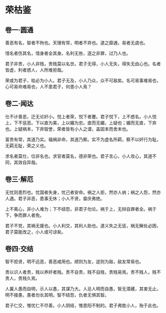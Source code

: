 # 荣枯鉴


## 卷一·圆通

善恶有名，智者不拘也。天理有常，明者不弃也。道之靡通，易者无虞也。

惜名者伤其名，惜身者全其身。名利无咎，逐之非罪，过乃人也。

君子非贵，小人非贱，贵贱莫以名世。君子无得，小人无失，得失无由心也。名者皆虚，利者惑人，人所难拒哉。

荣或为君子，枯必为小人。君子无及，小人乃众，众不可敌矣。名可易事难易也，心可易命难易也，人不患君子，何患小人焉？

## 卷二·闻达

仕不计善恶，迁无论奸小。悦上者荣，悦下者蹇。君子悦下，上不惑名。小人悦上，下不惩恶。下以直为美，上以媚为忠。直而无媚，上疑也；媚而无直，下弃也。上疑祸本，下弃毁誉，荣者皆有小人之谓，盖固本而舍末也。

富贵有常，其道乃实。福祸非命，其道乃察。实不为虚名所羁，察不以奸行为耻。无羁无耻，荣之义也。

求名者莫仕，位非名也。求官者莫名，德非荣也。君子言心，小人攻心，其道不同，其效自异哉。

## 卷三·解厄

无忧则患烈也。忧国者失身，忧己者安命。祸之人拒，然亦人纳；祸之人怨，然亦人遇。君子非恶，患事无休；小人不贤，畲庆弗绝。

上不离心，非小人难为；下不结怨，非君子勿论。祸于上，无辩自罪者全。祸于下，争而罪人者免。

君子不党，其祸无援也。小人利交，其利人助也。道义失之无惩，祸无解处必困，君子莫能改之，小人或可谅矣。

## 卷四·交结

智不拒贤，明不远恶，善恶咸用也。顺则为友，逆则为敌，敌友常易也。

贵以识人者贵，贱以养奸者贱。贵不自贵，贱不自贱，贵贱易焉。贵不贱人，贱不贵人，贵贱久焉。

人冀人愚而自明，示人以愚，其谋乃大。人忌人明而自愚，智无潜藏，其害无止。明不接愚，愚者勿长其明。智不结怨，仇者无惧其智。

君子仁交，惟忧仁不尽善。小人阴结，惟患阳不制的。君子弗胜小人，殆于此也。
